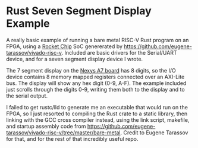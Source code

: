 # Rust Seven Segment Display Example

A really basic example of running a bare metal RISC-V Rust program on an FPGA, using a [Rocket Chip](https://github.com/chipsalliance/rocket-chip) SoC genererated by <https://github.com/eugene-tarassov/vivado-risc-v>. Included are basic drivers for the Serial/UART device, and for a seven segment display device I wrote.

The 7 segment display on the [Nexys A7 board](https://digilent.com/shop/nexys-a7-fpga-trainer-board-recommended-for-ece-curriculum/) has 8 digits, so the I/O device contains 8 memory mapped registers connected over an AXI-Lite bus. The display will show any hex digit (0-9, A-F). The example included just scrolls through the digits 0-9, writing them both to the display and to the serial output.

I failed to get rustc/lld to generate me an executable that would run on the FPGA, so I just resorted to compiling the Rust crate to a static library, then linking with the GCC cross compiler instead, using the link script, makefile, and startup assembly code from <https://github.com/eugene-tarassov/vivado-risc-v/tree/master/bare-metal>. Credit to Eugene Tarassov for that, and for the rest of that incredibly useful repo.
